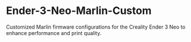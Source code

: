 # Ender-3-Neo-Marlin-Custom
Customized Marlin firmware configurations for the Creality Ender 3 Neo to enhance performance and print quality.
